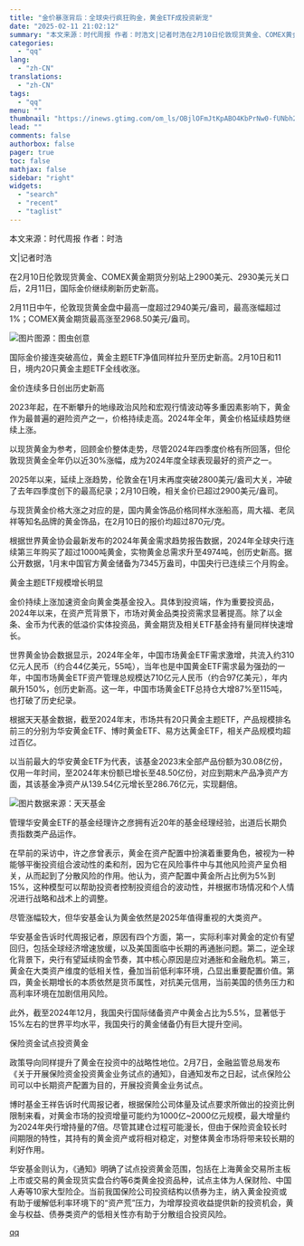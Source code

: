 ```yaml
---
title: "金价暴涨背后：全球央行疯狂购金，黄金ETF成投资新宠"
date: "2025-02-11 21:02:12"
summary: "本文来源：时代周报 作者：时浩文|记者时浩在2月10日伦敦现货黄金、COMEX黄金期货分别站上290..."
categories:
  - "qq"
lang:
  - "zh-CN"
translations:
  - "zh-CN"
tags:
  - "qq"
menu: ""
thumbnail: "https://inews.gtimg.com/om_ls/OBjlOFmJtKpABO4KbPrNw0-fUNbh2KFnmMu_ZFUxDL1voAA_640360/0"
lead: ""
comments: false
authorbox: false
pager: true
toc: false
mathjax: false
sidebar: "right"
widgets:
  - "search"
  - "recent"
  - "taglist"
---
```


本文来源：时代周报 作者：时浩

文|记者时浩

在2月10日伦敦现货黄金、COMEX黄金期货分别站上2900美元、2930美元关口后，2月11日，国际金价继续刷新历史新高。

2月11日中午，伦敦现货黄金盘中最高一度超过2940美元/盎司，最高涨幅超过1%；COMEX黄金期货最高涨至2968.50美元/盎司。

![图片](https://inews.gtimg.com/om_bt/O09cQBy8rYCKJT5839UeYZjharA-svScRNa4yuHtjF14UAA/641)图源：图虫创意

国际金价接连突破高位，黄金主题ETF净值同样拉升至历史新高。2月10日和11日，境内20只黄金主题ETF全线收涨。

金价连续多日创出历史新高

2023年起，在不断攀升的地缘政治风险和宏观行情波动等多重因素影响下，黄金作为最普遍的避险资产之一，价格持续走高。2024年全年，黄金价格延续趋势继续上涨。

以现货黄金为参考，回顾金价整体走势，尽管2024年四季度价格有所回落，但伦敦现货黄金全年仍以近30%涨幅，成为2024年度全球表现最好的资产之一。

2025年以来，延续上涨趋势，伦敦金在1月末再度突破2800美元/盎司大关，冲破了去年四季度创下的最高纪录；2月10日晚，相关金价已超过2900美元/盎司。

与现货黄金价格大涨之对应的是，国内黄金饰品价格同样水涨船高，周大福、老凤祥等知名品牌的黄金饰品，在2月10日的报价均超过870元/克。

根据世界黄金协会最新发布的2024年黄金需求趋势报告数据，2024年全球央行连续第三年购买了超过1000吨黄金，实物黄金总需求升至4974吨，创历史新高。据公开数据，1月末中国官方黄金储备为7345万盎司，中国央行已连续三个月购金。

黄金主题ETF规模增长明显

金价持续上涨加速资金向黄金类基金投入。具体到投资端，作为重要投资品，2024年以来，在资产荒背景下，市场对黄金品类投资需求显著提高。除了以金条、金币为代表的低溢价实体投资品，黄金期货及相关ETF基金持有量同样快速增长。

世界黄金协会数据显示，2024年全年，中国市场黄金ETF需求激增，共流入约310亿元人民币（约合44亿美元，55吨），当年也是中国黄金ETF需求最为强劲的一年，中国市场黄金ETF资产管理总规模达710亿元人民币（约合97亿美元），年内飙升150%，创历史新高。这一年，中国市场黄金ETF总持仓大增87%至115吨，也打破了历史纪录。

根据天天基金数据，截至2024年末，市场共有20只黄金主题ETF，产品规模排名前三的分别为华安黄金ETF、博时黄金ETF、易方达黄金ETF，相关产品规模均超过百亿。

以当前最大的华安黄金ETF为代表，该基金2023末全部产品份额为30.08亿份，仅用一年时间，至2024年末份额已增长至48.50亿份，对应到期末产品净资产方面，其该基金净资产从139.54亿元增长至286.76亿元，实现翻倍。

![图片](https://inews.gtimg.com/om_bt/OXmUx3USBmAnyYEzv9lEqYbxWguZVXVE8zApCBSQesSZIAA/641)数据来源：天天基金

管理华安黄金ETF的基金经理许之彦拥有近20年的基金经理经验，出道后长期负责指数类产品运作。

在早前的采访中，许之彦曾表示，黄金在资产配置中扮演着重要角色，被视为一种能够平衡投资组合波动性的柔和剂，因为它在风险事件中与其他风险资产呈负相关，从而起到了分散风险的作用。他认为，资产配置中黄金所占比例为5%到15%，这种模型可以帮助投资者控制投资组合的波动性，并根据市场情况和个人情况进行战略和战术上的调整。

尽管涨幅较大，但华安基金认为黄金依然是2025年值得重视的大类资产。

华安基金告诉时代周报记者，原因有四个方面，第一，实际利率对黄金的定价有望回归，包括全球经济增速放缓，以及美国面临中长期的再通胀问题。第二，逆全球化背景下，央行有望延续购金节奏，其中核心原因是应对通胀和金融危机。第三，黄金在大类资产维度的低相关性，叠加当前低利率环境，凸显出重要配置价值。第四，黄金长期增长的本质依然是货币属性，对抗美元信用，当前美国的债务压力和高利率环境在加剧信用风险。

此外，截至2024年12月，我国央行国际储备资产中黄金占比为5.5%，显著低于15%左右的世界平均水平，我国央行的黄金储备仍有巨大提升空间。

保险资金试点投资黄金

政策导向同样提升了黄金在投资中的战略性地位。2月7日，金融监管总局发布《关于开展保险资金投资黄金业务试点的通知》，自通知发布之日起，试点保险公司可以中长期资产配置为目的，开展投资黄金业务试点。

博时基金王祥告诉时代周报记者，根据保险公司体量及试点要求所做出的投资比例限制来看，对黄金市场的投资增量可能约为1000亿~2000亿元规模，最大增量约为2024年央行增持量的7倍。尽管其建仓过程可能漫长，但由于保险资金较长时间期限的特性，其持有的黄金资产或将相对稳定，对整体黄金市场将带来较长期的利好作用。

华安基金则认为，《通知》明确了试点投资黄金范围，包括在上海黄金交易所主板上市或交易的黄金现货实盘合约等6类黄金投资品种，试点主体为人保财险、中国人寿等10家大型险企。当前我国保险公司投资结构以债券为主，纳入黄金投资或有助于缓解低利率环境下的“资产荒”压力，为增厚投资收益提供新的投资机会，黄金与权益、债券类资产的低相关性亦有助于分散组合投资风险。

[qq](https://new.qq.com/rain/a/20250211A08ELF00)
